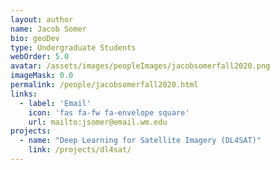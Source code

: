 ```yaml
---
layout: author
name: Jacob Somer
bio: geoDev
type: Undergraduate Students
webOrder: 5.0
avatar: /assets/images/peopleImages/jacobsomerfall2020.png
imageMask: 0.0
permalink: /people/jacobsomerfall2020.html 
links:
  - label: 'Email'
    icon: 'fas fa-fw fa-envelope square'
    url: mailto:jsomer@email.wm.edu
projects:
  - name: "Deep Learning for Satellite Imagery (DL4SAT)"
    link: /projects/dl4sat/
---
```

